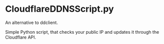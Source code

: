 # CloudflareDDNSScript.py

An alternative to ddclient.

Simple Python script, that checks your public IP and updates it through the Cloudflare API.
